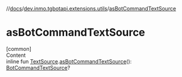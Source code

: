 //[docs](../../index.md)/[dev.inmo.tgbotapi.extensions.utils](index.md)/[asBotCommandTextSource](as-bot-command-text-source.md)



# asBotCommandTextSource  
[common]  
Content  
inline fun [TextSource](../dev.inmo.tgbotapi.CommonAbstracts/-text-source/index.md).[asBotCommandTextSource](as-bot-command-text-source.md)(): [BotCommandTextSource](../dev.inmo.tgbotapi.types.MessageEntity.textsources/-bot-command-text-source/index.md)?  



